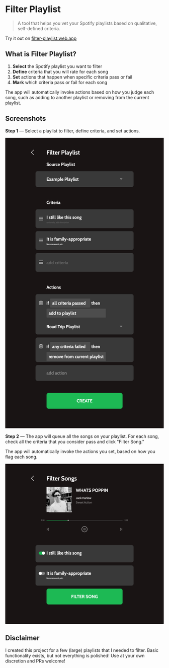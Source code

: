 # Filter Playlist

> A tool that helps you vet your Spotify playlists based on qualitative, self-defined criteria.

Try it out on [filter-playlist.web.app](https://filter-playlist.web.app)

## What is Filter Playlist?

1. **Select** the Spotify playlist you want to filter
2. **Define** criteria that you will rate for each song
3. **Set** actions that happen when specific criteria pass or fail
4. **Mark** which criteria pass or fail for each song

The app will automatically invoke actions based on how you judge each song, such as adding to another playlist or removing from the current playlist.

## Screenshots

**Step 1** — Select a playlist to filter, define criteria, and set actions.

![Image of creating a Filtered Playlist](screenshots/create.png)

**Step 2** — The app will queue all the songs on your playlist. For each song, check all the criteria that you consider pass and click "Filter Song."

The app will automatically invoke the actions you set, based on how you flag each song.

![Image of filtering your playlist](screenshots/filter.png)

## Disclaimer

I created this project for a few (large) playlists that I needed to filter. Basic functionality exists, but not everything is polished! Use at your own discretion and PRs welcome!

